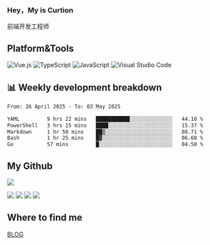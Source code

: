### Hey，My is Curtion
前端开发工程师
## Platform&Tools

![Vue.js](https://img.shields.io/badge/-Vue.js-4FC08D?style=flat-square&logo=Vue.js&logoColor=white)
![TypeScript](https://img.shields.io/badge/-TypeScript-007ACC?style=flat-square&logo=typescript&logoColor=white)
![JavaScript](https://img.shields.io/badge/-JavaScript-F7DF1E?style=flat-square&logo=javascript&logoColor=black)
![Visual Studio Code](https://img.shields.io/badge/-VSCode-007ACC?style=flat-square&logo=Visual-Studio-Code&logoColor=white)

## 📊 Weekly development breakdown

<!--START_SECTION:waka-->

```txt
From: 26 April 2025 - To: 03 May 2025

YAML         9 hrs 22 mins   ███████████░░░░░░░░░░░░░░   44.10 %
PowerShell   3 hrs 15 mins   ████░░░░░░░░░░░░░░░░░░░░░   15.37 %
Markdown     1 hr 50 mins    ██▒░░░░░░░░░░░░░░░░░░░░░░   08.71 %
Bash         1 hr 25 mins    █▓░░░░░░░░░░░░░░░░░░░░░░░   06.68 %
Go           57 mins         █░░░░░░░░░░░░░░░░░░░░░░░░   04.50 %
```

<!--END_SECTION:waka-->

## My Github

![](http://github-profile-summary-cards.vercel.app/api/cards/profile-details?username=curtion&theme=nord_bright)

![](http://github-profile-summary-cards.vercel.app/api/cards/stats?username=curtion&theme=nord_bright)
![](http://github-profile-summary-cards.vercel.app/api/cards/productive-time?username=curtion&theme=nord_bright&utcOffset=8)
![](http://github-profile-summary-cards.vercel.app/api/cards/repos-per-language?username=curtion&theme=nord_bright)
![](http://github-profile-summary-cards.vercel.app/api/cards/most-commit-language?username=curtion&theme=nord_bright)

## Where to find me

[BLOG](https://blog.3gxk.net)
